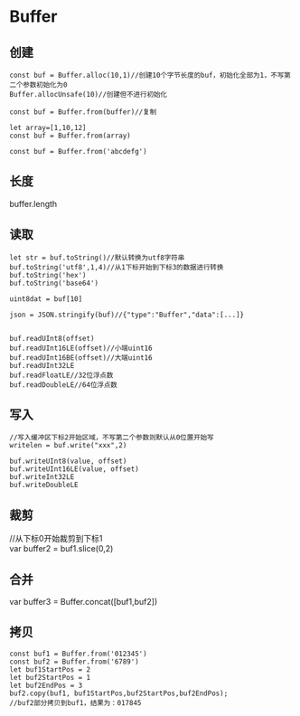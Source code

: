 # Buffer

## 创建

```
const buf = Buffer.alloc(10,1)//创建10个字节长度的buf，初始化全部为1，不写第二个参数初始化为0
Buffer.allocUnsafe(10)//创建但不进行初始化

const buf = Buffer.from(buffer)//复制

let array=[1,10,12]
const buf = Buffer.from(array)

const buf = Buffer.from('abcdefg')

```

## 长度
buffer.length


## 读取

```
let str = buf.toString()//默认转换为utf8字符串
buf.toString('utf8',1,4)//从1下标开始到下标3的数据进行转换
buf.toString('hex')
buf.toString('base64')

uint8dat = buf[10]

json = JSON.stringify(buf)//{"type":"Buffer","data":[...]}


buf.readUInt8(offset)
buf.readUInt16LE(offset)//小端uint16
buf.readUInt16BE(offset)//大端uint16
buf.readUInt32LE
buf.readFloatLE//32位浮点数
buf.readDoubleLE//64位浮点数
```

## 写入

```
//写入缓冲区下标2开始区域，不写第二个参数则默认从0位置开始写  
writelen = buf.write("xxx",2) 

buf.writeUInt8(value, offset)
buf.writeUInt16LE(value, offset)
buf.writeInt32LE
buf.writeDoubleLE
```

## 裁剪
//从下标0开始裁剪到下标1  
var buffer2 = buf1.slice(0,2)

## 合并
var buffer3 = Buffer.concat([buf1,buf2])

## 拷贝

```
const buf1 = Buffer.from('012345')
const buf2 = Buffer.from('6789')
let buf1StartPos = 2
let buf2StartPos = 1
let buf2EndPos = 3
buf2.copy(buf1, buf1StartPos,buf2StartPos,buf2EndPos);
//buf2部分拷贝到buf1，结果为：017845
```





